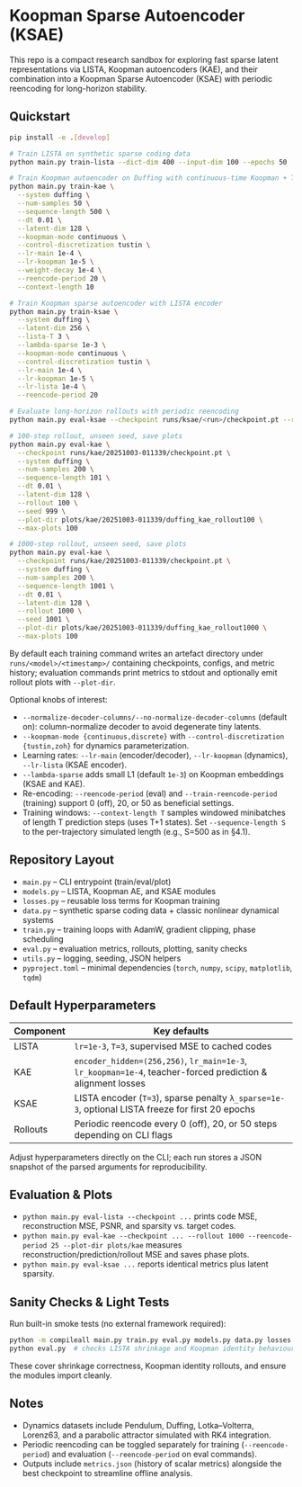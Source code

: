# Koopman Sparse Autoencoder (KSAE)

This repo is a compact research sandbox for exploring fast sparse latent representations via LISTA, Koopman autoencoders (KAE), and their combination into a Koopman Sparse Autoencoder (KSAE) with periodic reencoding for long-horizon stability.

## Quickstart

```bash
pip install -e .[develop]

# Train LISTA on synthetic sparse coding data
python main.py train-lista --dict-dim 400 --input-dim 100 --epochs 50

# Train Koopman autoencoder on Duffing with continuous-time Koopman + Tustin, and conservative LRs
python main.py train-kae \
  --system duffing \
  --num-samples 50 \
  --sequence-length 500 \
  --dt 0.01 \
  --latent-dim 128 \
  --koopman-mode continuous \
  --control-discretization tustin \
  --lr-main 1e-4 \
  --lr-koopman 1e-5 \
  --weight-decay 1e-4 \
  --reencode-period 20 \
  --context-length 10

# Train Koopman sparse autoencoder with LISTA encoder
python main.py train-ksae \
  --system duffing \
  --latent-dim 256 \
  --lista-T 3 \
  --lambda-sparse 1e-3 \
  --koopman-mode continuous \
  --control-discretization tustin \
  --lr-main 1e-4 \
  --lr-koopman 1e-5 \
  --lr-lista 1e-4 \
  --reencode-period 20

# Evaluate long-horizon rollouts with periodic reencoding
python main.py eval-ksae --checkpoint runs/ksae/<run>/checkpoint.pt --rollout 1000 --reencode-period 25

# 100-step rollout, unseen seed, save plots
python main.py eval-kae \
  --checkpoint runs/kae/20251003-011339/checkpoint.pt \
  --system duffing \
  --num-samples 200 \
  --sequence-length 101 \
  --dt 0.01 \
  --latent-dim 128 \
  --rollout 100 \
  --seed 999 \
  --plot-dir plots/kae/20251003-011339/duffing_kae_rollout100 \
  --max-plots 100

# 1000-step rollout, unseen seed, save plots
python main.py eval-kae \
  --checkpoint runs/kae/20251003-011339/checkpoint.pt \
  --system duffing \
  --num-samples 200 \
  --sequence-length 1001 \
  --dt 0.01 \
  --latent-dim 128 \
  --rollout 1000 \
  --seed 1001 \
  --plot-dir plots/kae/20251003-011339/duffing_kae_rollout1000 \
  --max-plots 100
```

By default each training command writes an artefact directory under `runs/<model>/<timestamp>/` containing checkpoints, configs, and metric history; evaluation commands print metrics to stdout and optionally emit rollout plots with `--plot-dir`.

Optional knobs of interest:
- `--normalize-decoder-columns/--no-normalize-decoder-columns` (default on): column-normalize decoder to avoid degenerate tiny latents.
- `--koopman-mode {continuous,discrete}` with `--control-discretization {tustin,zoh}` for dynamics parameterization.
- Learning rates: `--lr-main` (encoder/decoder), `--lr-koopman` (dynamics), `--lr-lista` (KSAE encoder).
- `--lambda-sparse` adds small L1 (default `1e-3`) on Koopman embeddings (KSAE and KAE).
- Re-encoding: `--reencode-period` (eval) and `--train-reencode-period` (training) support 0 (off), 20, or 50 as beneficial settings.
 - Training windows: `--context-length T` samples windowed minibatches of length T prediction steps (uses T+1 states). Set `--sequence-length S` to the per-trajectory simulated length (e.g., S=500 as in §4.1).

## Repository Layout

- `main.py` – CLI entrypoint (train/eval/plot)
- `models.py` – LISTA, Koopman AE, and KSAE modules
- `losses.py` – reusable loss terms for Koopman training
- `data.py` – synthetic sparse coding data + classic nonlinear dynamical systems
- `train.py` – training loops with AdamW, gradient clipping, phase scheduling
- `eval.py` – evaluation metrics, rollouts, plotting, sanity checks
- `utils.py` – logging, seeding, JSON helpers
- `pyproject.toml` – minimal dependencies (`torch`, `numpy`, `scipy`, `matplotlib`, `tqdm`)

## Default Hyperparameters

| Component | Key defaults |
|-----------|--------------|
| LISTA | `lr=1e-3`, `T=3`, supervised MSE to cached codes |
| KAE | `encoder_hidden=(256,256)`, `lr_main=1e-3`, `lr_koopman=1e-4`, teacher-forced prediction & alignment losses |
| KSAE | LISTA encoder (`T=3`), sparse penalty `λ_sparse=1e-3`, optional LISTA freeze for first 20 epochs |
| Rollouts | Periodic reencode every 0 (off), 20, or 50 steps depending on CLI flags |

Adjust hyperparameters directly on the CLI; each run stores a JSON snapshot of the parsed arguments for reproducibility.

## Evaluation & Plots

- `python main.py eval-lista --checkpoint ...` prints code MSE, reconstruction MSE, PSNR, and sparsity vs. target codes.
- `python main.py eval-kae --checkpoint ... --rollout 1000 --reencode-period 25 --plot-dir plots/kae` measures reconstruction/prediction/rollout MSE and saves phase plots.
- `python main.py eval-ksae ...` reports identical metrics plus latent sparsity.

## Sanity Checks & Light Tests

Run built-in smoke tests (no external framework required):

```bash
python -m compileall main.py train.py eval.py models.py data.py losses.py utils.py
python eval.py  # checks LISTA shrinkage and Koopman identity behaviour
```

These cover shrinkage correctness, Koopman identity rollouts, and ensure the modules import cleanly.

## Notes

- Dynamics datasets include Pendulum, Duffing, Lotka–Volterra, Lorenz63, and a parabolic attractor simulated with RK4 integration.
- Periodic reencoding can be toggled separately for training (`--reencode-period`) and evaluation (`--reencode-period` on eval commands).
- Outputs include `metrics.json` (history of scalar metrics) alongside the best checkpoint to streamline offline analysis.
